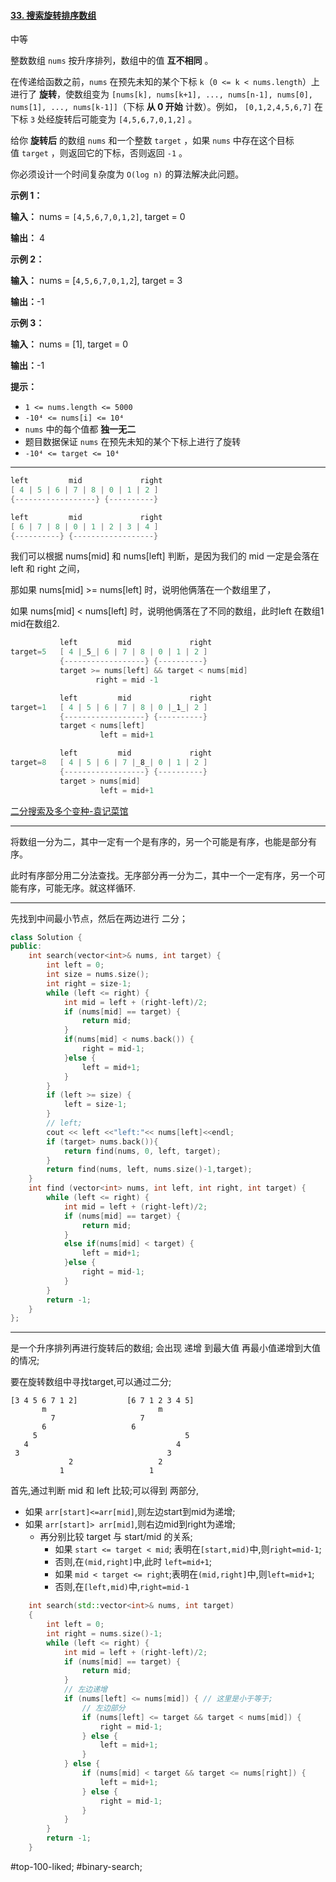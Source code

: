 #### [33. 搜索旋转排序数组](https://leetcode.cn/problems/search-in-rotated-sorted-array/)

中等

整数数组 `nums` 按升序排列，数组中的值 **互不相同** 。

在传递给函数之前，`nums` 在预先未知的某个下标 `k`（`0 <= k < nums.length`）上进行了 **旋转**，使数组变为 `[nums[k], nums[k+1], ..., nums[n-1], nums[0], nums[1], ..., nums[k-1]]`（下标 **从 0 开始** 计数）。例如， `[0,1,2,4,5,6,7]` 在下标 `3` 处经旋转后可能变为 `[4,5,6,7,0,1,2]` 。

给你 **旋转后** 的数组 `nums` 和一个整数 `target` ，如果 `nums` 中存在这个目标值 `target` ，则返回它的下标，否则返回 `-1` 。

你必须设计一个时间复杂度为 `O(log n)` 的算法解决此问题。

**示例 1：**

**输入：** nums = `[4,5,6,7,0,1,2]`, target = 0

**输出：** 4

**示例 2：**

**输入：** nums = [`4,5,6,7,0,1,2`], target = 3

**输出：**-1

**示例 3：**

**输入：** nums = [1], target = 0

**输出：**-1

**提示：**

- `1 <= nums.length <= 5000`
- `-10⁴ <= nums[i] <= 10⁴`
- `nums` 中的每个值都 **独一无二**
- 题目数据保证 `nums` 在预先未知的某个下标上进行了旋转
- `-10⁴ <= target <= 10⁴`
---- ----
```c
left         mid             right
[ 4 | 5 | 6 | 7 | 8 | 0 | 1 | 2 ]
{------------------} {----------}

left         mid             right
[ 6 | 7 | 8 | 0 | 1 | 2 | 3 | 4 ]
{----------} {------------------}
```
我们可以根据 nums[mid] 和 nums[left] 判断，是因为我们的 mid 一定是会落在 left 和 right 之间，

那如果 nums[mid] >= nums[left] 时，说明他俩落在一个数组里了，

如果 nums[mid] < nums[left] 时，说明他俩落在了不同的数组，此时left 在数组1 mid在数组2.

```c
           left         mid             right
target=5   [ 4 |_5_| 6 | 7 | 8 | 0 | 1 | 2 ]
           {------------------} {----------}
           target >= nums[left] && target < nums[mid]
                   right = mid -1

           left         mid             right
target=1   [ 4 | 5 | 6 | 7 | 8 | 0 |_1_| 2 ]
           {------------------} {----------}
           target < nums[left]
                    left = mid+1

           left         mid             right
target=8   [ 4 | 5 | 6 | 7 |_8_| 0 | 1 | 2 ]
           {------------------} {----------}
           target > nums[mid]
                    left = mid+1

```
[二分搜索及多个变种-袁记菜馆](https://leetcode.cn/problems/search-in-rotated-sorted-array-ii/solutions/536363/yi-wen-dai-ni-gao-ding-er-fen-sou-suo-ji-ki52/)

----

将数组一分为二，其中一定有一个是有序的，另一个可能是有序，也能是部分有序。

此时有序部分用二分法查找。无序部分再一分为二，其中一个一定有序，另一个可能有序，可能无序。就这样循环.

----
先找到中间最小节点，然后在两边进行 二分；
```cpp
class Solution {
public:
    int search(vector<int>& nums, int target) {
        int left = 0;
        int size = nums.size();
        int right = size-1;
        while (left <= right) {
            int mid = left + (right-left)/2;
            if (nums[mid] == target) {
                return mid;
            }
            if(nums[mid] < nums.back()) {
                right = mid-1;
            }else {
                left = mid+1;
            }
        }
        if (left >= size) {
            left = size-1;
        }
        // left;
        cout << left <<"left:"<< nums[left]<<endl;
        if (target> nums.back()){
            return find(nums, 0, left, target);
        }
        return find(nums, left, nums.size()-1,target);
    }
    int find (vector<int> nums, int left, int right, int target) {
        while (left <= right) {
            int mid = left + (right-left)/2;
            if (nums[mid] == target) {
                return mid;
            }
            else if(nums[mid] < target) {
                left = mid+1;
            }else {
                right = mid-1;
            }
        }
        return -1;
    }
};
```
----
是一个升序排列再进行旋转后的数组;
会出现 递增 到最大值 再最小值递增到大值的情况;

要在旋转数组中寻找target,可以通过二分;

```
[3 4 5 6 7 1 2]           [6 7 1 2 3 4 5]
       m                         m
         7                   7
       6                   6
     5                                 5
   4                                 4
 3                                 3
             2                   2
           1                   1
```
首先,通过判断 mid 和 left 比较;可以得到 两部分,
- 如果 `arr[start]<=arr[mid]`,则左边start到mid为递增;
- 如果 `arr[start]> arr[mid]`,则右边mid到right为递增;
    - 再分别比较 target 与 start/mid 的关系;
        - 如果 `start <= target < mid`; 表明在`[start,mid)`中,则`right=mid-1`;
        - 否则,在`(mid,right]`中,此时 `left=mid+1`;
        - 如果 `mid < target <= right`;表明在`(mid,right]`中,则`left=mid+1`;
        - 否则,在`[left,mid)`中,`right=mid-1`
```cpp
    int search(std::vector<int>& nums, int target)
    {
        int left = 0;
        int right = nums.size()-1;
        while (left <= right) {
            int mid = left + (right-left)/2;
            if (nums[mid] == target) {
                return mid;
            }
            // 左边递增
            if (nums[left] <= nums[mid]) { // 这里是小于等于;
                // 左边部分
                if (nums[left] <= target && target < nums[mid]) {
                    right = mid-1;
                } else {
                    left = mid+1;
                }
            } else {
                if (nums[mid] < target && target <= nums[right]) {
                    left = mid+1;
                } else {
                    right = mid-1;
                }
            }
        }
        return -1;
    }
```
#top-100-liked; #binary-search;
